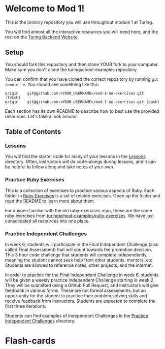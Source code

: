 # Welcome to Mod 1!

This is the primary repository you will use throughout module 1 at Turing.

You will find almost all the interactive resources you will need here, and the rest on the [Turing Backend Website](https://backend.turing.edu/module1/).

## Setup
You should fork this repository and then clone YOUR fork to your computer. Make sure you don't clone the turingschool-examples repository.

You can confirm that you have cloned the correct repository by running `git remote -v`. You should see something like this:

  ```
  origin	git@github.com:<YOUR_USERNAME>/mod-1-be-exercises.git (fetch)
  origin	git@github.com:<YOUR_USERNAME>/mod-1-be-exercises.git (push)
  ```

Each section has its own README to describe how to best use the provided resources. Let's take a look around.

## Table of Contents

### Lessons

You will find the starter code for many of your lessons in the [Lessons](./lessons) directory. Often, instructors will do code-alongs during lessons, and it can be helpful to follow along and take notes of your own.

### Practice Ruby Exercises

This is a collection of exercises to practice various aspects of Ruby. Each folder in [Ruby Exercises](./ruby_exercises) is a set of related exercises. Open up the folder and read the README to learn more about them.

For anyone familiar with the old ruby-exercises repo, these are the same ruby exercises from  [turingschool-examples/ruby-exercises](https://github.com/turingschool-examples/ruby-exercises). We have just consolidated all resources into one place.

### Practice Independent Challenges

In week 6, students will participate in the Final Independent Challenge (also called Final Assessment) that will count towards the promotion decision. This 3 hour code challenge that students will complete independently, meaning the student cannot seek help from other students, mentors, etc. Students are allowed to reference notes, other projects, and the internet.

In order to practice for the Final Independent Challenge in week 6, students will be given a weekly practice Independent Challenge starting in week 2. They will be submitted using a Github Pull Request, and instructors will give feedback in various forms. These are not formal assessments, but an opportunity for the student to practice their problem solving skills and receive feedback from instructors. Students are expected to complete the first three iterations.

Students can find examples of Independent Challenges in the [Practice Independent Challenges](./practice_independent_challenges) directory.
# Flash-cards
